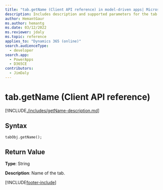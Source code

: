 ```yaml
---
title: "tab.getName (Client API reference) in model-driven apps| MicrosoftDocs"
description: Includes description and supported parameters for the tab.getName method.
author: HemantGaur
ms.author: hemantg
ms.date: 03/12/2022
ms.reviewer: jdaly
ms.topic: reference
applies_to: "Dynamics 365 (online)"
search.audienceType: 
  - developer
search.app: 
  - PowerApps
  - D365CE
contributors:
  - JimDaly
---
```

# tab.getName (Client API reference)



[!INCLUDE[./includes/getName-description.md](./includes/getName-description.md)]

## Syntax

`tabObj.getName();`

## Return Value

**Type**: String

**Description**: Name of the tab.





[!INCLUDE[footer-include](../../../../../includes/footer-banner.md)]